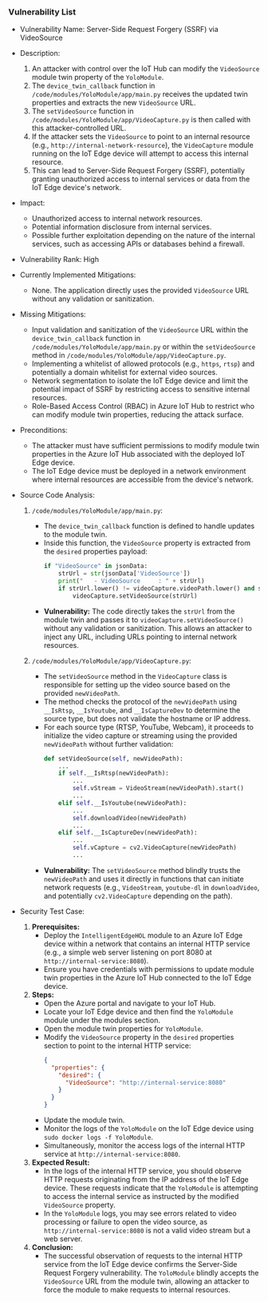 ### Vulnerability List

- Vulnerability Name: Server-Side Request Forgery (SSRF) via VideoSource

- Description:
  1. An attacker with control over the IoT Hub can modify the `VideoSource` module twin property of the `YoloModule`.
  2. The `device_twin_callback` function in `/code/modules/YoloModule/app/main.py` receives the updated twin properties and extracts the new `VideoSource` URL.
  3. The `setVideoSource` function in `/code/modules/YoloModule/app/VideoCapture.py` is then called with this attacker-controlled URL.
  4. If the attacker sets the `VideoSource` to point to an internal resource (e.g., `http://internal-network-resource`), the `VideoCapture` module running on the IoT Edge device will attempt to access this internal resource.
  5. This can lead to Server-Side Request Forgery (SSRF), potentially granting unauthorized access to internal services or data from the IoT Edge device's network.

- Impact:
  - Unauthorized access to internal network resources.
  - Potential information disclosure from internal services.
  - Possible further exploitation depending on the nature of the internal services, such as accessing APIs or databases behind a firewall.

- Vulnerability Rank: High

- Currently Implemented Mitigations:
  - None. The application directly uses the provided `VideoSource` URL without any validation or sanitization.

- Missing Mitigations:
  - Input validation and sanitization of the `VideoSource` URL within the `device_twin_callback` function in `/code/modules/YoloModule/app/main.py` or within the `setVideoSource` method in `/code/modules/YoloModule/app/VideoCapture.py`.
  - Implementing a whitelist of allowed protocols (e.g., `https`, `rtsp`) and potentially a domain whitelist for external video sources.
  - Network segmentation to isolate the IoT Edge device and limit the potential impact of SSRF by restricting access to sensitive internal resources.
  - Role-Based Access Control (RBAC) in Azure IoT Hub to restrict who can modify module twin properties, reducing the attack surface.

- Preconditions:
  - The attacker must have sufficient permissions to modify module twin properties in the Azure IoT Hub associated with the deployed IoT Edge device.
  - The IoT Edge device must be deployed in a network environment where internal resources are accessible from the device's network.

- Source Code Analysis:
  1. `/code/modules/YoloModule/app/main.py`:
     - The `device_twin_callback` function is defined to handle updates to the module twin.
     - Inside this function, the `VideoSource` property is extracted from the `desired` properties payload:
       ```python
       if "VideoSource" in jsonData:
           strUrl = str(jsonData['VideoSource'])
           print("   - VideoSource     : " + strUrl)
           if strUrl.lower() != videoCapture.videoPath.lower() and strUrl != "":
               videoCapture.setVideoSource(strUrl)
       ```
     - **Vulnerability:** The code directly takes the `strUrl` from the module twin and passes it to `videoCapture.setVideoSource()` without any validation or sanitization. This allows an attacker to inject any URL, including URLs pointing to internal network resources.

  2. `/code/modules/YoloModule/app/VideoCapture.py`:
     - The `setVideoSource` method in the `VideoCapture` class is responsible for setting up the video source based on the provided `newVideoPath`.
     - The method checks the protocol of the `newVideoPath` using `__IsRtsp`, `__IsYoutube`, and `__IsCaptureDev` to determine the source type, but does not validate the hostname or IP address.
     - For each source type (RTSP, YouTube, Webcam), it proceeds to initialize the video capture or streaming using the provided `newVideoPath` without further validation:
       ```python
       def setVideoSource(self, newVideoPath):
           ...
           if self.__IsRtsp(newVideoPath):
               ...
               self.vStream = VideoStream(newVideoPath).start()
               ...
           elif self.__IsYoutube(newVideoPath):
               ...
               self.downloadVideo(newVideoPath)
               ...
           elif self.__IsCaptureDev(newVideoPath):
               ...
               self.vCapture = cv2.VideoCapture(newVideoPath)
               ...
       ```
     - **Vulnerability:** The `setVideoSource` method blindly trusts the `newVideoPath` and uses it directly in functions that can initiate network requests (e.g., `VideoStream`, `youtube-dl` in `downloadVideo`, and potentially `cv2.VideoCapture` depending on the path).

- Security Test Case:
  1. **Prerequisites:**
     - Deploy the `IntelligentEdgeHOL` module to an Azure IoT Edge device within a network that contains an internal HTTP service (e.g., a simple web server listening on port 8080 at `http://internal-service:8080`).
     - Ensure you have credentials with permissions to update module twin properties in the Azure IoT Hub connected to the IoT Edge device.
  2. **Steps:**
     - Open the Azure portal and navigate to your IoT Hub.
     - Locate your IoT Edge device and then find the `YoloModule` module under the modules section.
     - Open the module twin properties for `YoloModule`.
     - Modify the `VideoSource` property in the `desired` properties section to point to the internal HTTP service:
       ```json
       {
         "properties": {
           "desired": {
             "VideoSource": "http://internal-service:8080"
           }
         }
       }
       ```
     - Update the module twin.
     - Monitor the logs of the `YoloModule` on the IoT Edge device using `sudo docker logs -f YoloModule`.
     - Simultaneously, monitor the access logs of the internal HTTP service at `http://internal-service:8080`.
  3. **Expected Result:**
     - In the logs of the internal HTTP service, you should observe HTTP requests originating from the IP address of the IoT Edge device. These requests indicate that the `YoloModule` is attempting to access the internal service as instructed by the modified `VideoSource` property.
     - In the `YoloModule` logs, you may see errors related to video processing or failure to open the video source, as `http://internal-service:8080` is not a valid video stream but a web server.
  4. **Conclusion:**
     - The successful observation of requests to the internal HTTP service from the IoT Edge device confirms the Server-Side Request Forgery vulnerability. The `YoloModule` blindly accepts the `VideoSource` URL from the module twin, allowing an attacker to force the module to make requests to internal resources.